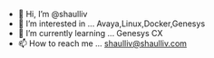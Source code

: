 - 👋 Hi, I’m @shaulliv
- 👀 I’m interested in ... Avaya,Linux,Docker,Genesys
- 🌱 I’m currently learning ... Genesys CX
- 📫 How to reach me ... shaulliv@shaulliv.com

<!---
shaulliv/shaulliv is a ✨ special ✨ repository because its `README.md` (this file) appears on your GitHub profile.
You can click the Preview link to take a look at your changes.
--->
